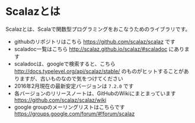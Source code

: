 # Scalazとは

Scalazとは、Scalaで関数型プログラミングをおこなうためのライブラリです。

- githubのリポジトリはこちら <https://github.com/scalaz/scalaz> です
- scaladoc一覧はこちら <http://scalaz.github.io/scalaz/#scaladoc> にあります
- scaladocは、googleで検索すると、こちら <http://docs.typelevel.org/api/scalaz/stable/> のものがヒットすることがありますが、古いものなので気をつけてください
- 2016年2月現在の最新安定バージョンは `7.2.0` です
- 各バージョンのリリースノートは、GitHubのWikiにまとまっています <https://github.com/scalaz/scalaz/wiki>
- google groupのメーリングリストはこちらです <https://groups.google.com/forum/#!forum/scalaz>
